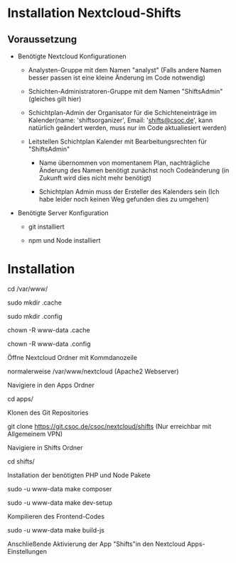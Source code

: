 # Installation Nextcloud-Shifts

## Voraussetzung

* Benötigte Nextcloud Konfigurationen

    * Analysten-Gruppe mit dem Namen "analyst" (Falls andere Namen besser passen ist eine kleine Änderung im Code notwendig)

    * Schichten-Administratoren-Gruppe mit dem Namen "ShiftsAdmin" (gleiches gilt hier)

    * Schichtplan-Admin der Organisator für die Schichteneinträge im Kalender(name: 'shiftsorganizer', Email: 'shifts@csoc.de', kann natürlich geändert werden, muss nur im Code aktualiesiert werden)

    * Leitstellen Schichtplan Kalender mit Bearbeitungsrechten für "ShiftsAdmin"

        * Name übernommen von momentanem Plan, nachträgliche Änderung des Namen benötigt zunächst noch Codeänderung (in Zukunft wird dies nicht mehr benötigt)

        * Schichtplan Admin muss der Ersteller des Kalenders sein (Ich habe leider noch keinen Weg gefunden dies zu umgehen)

* Benötigte Server Konfiguration

    * git installiert

    * npm und Node installiert

# Installation

cd /var/www/

sudo mkdir .cache

sudo mkdir .config

chown -R www-data .cache

chown -R www-data .config

Öffne Nextcloud Ordner mit Kommdanozeile

normalerweise /var/www/nextcloud (Apache2 Webserver)

Navigiere in den Apps Ordner

cd apps/

Klonen des Git Repositories

git clone https://git.csoc.de/csoc/nextcloud/shifts (Nur erreichbar mit Allgemeinem VPN)

Navigiere in Shifts Ordner

cd shifts/

Installation der benötigten PHP und Node Pakete

sudo -u www-data make composer

sudo -u www-data make dev-setup

Kompilieren des Frontend-Codes

sudo -u www-data make build-js

Anschließende Aktivierung der App "Shifts"in den Nextcloud Apps-Einstellungen
